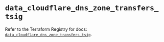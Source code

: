 # `data_cloudflare_dns_zone_transfers_tsig`

Refer to the Terraform Registry for docs: [`data_cloudflare_dns_zone_transfers_tsig`](https://registry.terraform.io/providers/cloudflare/cloudflare/5.9.0/docs/data-sources/dns_zone_transfers_tsig).
